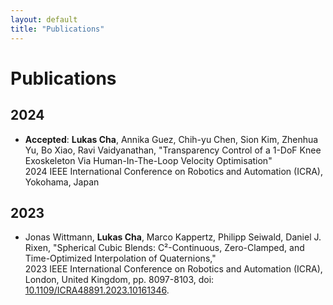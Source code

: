```yaml
---
layout: default
title: "Publications"
---
```


# Publications

## 2024

- **Accepted**: **Lukas Cha**, Annika Guez, Chih-yu Chen, Sion Kim, Zhenhua Yu, Bo Xiao, Ravi Vaidyanathan, "Transparency Control of a 1-DoF Knee Exoskeleton Via Human-In-The-Loop Velocity Optimisation"  
  2024 IEEE International Conference on Robotics and Automation (ICRA), Yokohama, Japan

## 2023

- Jonas Wittmann, **Lukas Cha**, Marco Kappertz, Philipp Seiwald, Daniel J. Rixen, "Spherical Cubic Blends: C²-Continuous, Zero-Clamped, and Time-Optimized Interpolation of Quaternions,"  
  2023 IEEE International Conference on Robotics and Automation (ICRA), London, United Kingdom, pp. 8097-8103, doi: [10.1109/ICRA48891.2023.10161346](https://doi.org/10.1109/ICRA48891.2023.10161346).
